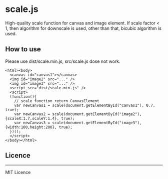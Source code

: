 # scale.js
High-quality scale function for canvas and image element.
If scale factor < 1, then algorithm for downscale is used, other than that, bicubic algorithm is used.

## How to use
Please use dist/scale.min.js, src/scale.js dose not work.

    <html><body>
      <canvas id="canvas1"></canvas>
      <img id="image2" src="..." />
      <img id="image3" src="..." />
      <script src="dist/scale.min.js" />
      <script>
      (function(){
        // scale function return CanvasElement
        var newCanvas1 = scale(document.getElementById("canvas1"), 0.7, true);
        var newCanvas2 = scale(document.getElementById("image2"), {scaleX:1.7,scaleY:1.4}, true);
        var newCanvas3 = scale(document.getElementById("image3"), {width:100,height:200}, true);
      })();
      </script>
    </body></html>

## Licence
---
MIT Licence

